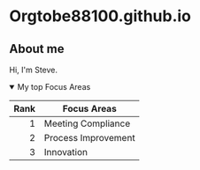 # Orgtobe88100.github.io

## About me
Hi, I'm Steve. 

<details open>
  
<summary>My top Focus Areas</summary>

| Rank | Focus Areas |
|-----:|---------------|
|     1|      Meeting Compliance         |
|     2|      Process Improvement         |
|     3|      Innovation         |
</details>
